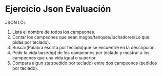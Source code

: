 # Ejercicio Json Evaluación

JSON LOL

   1. Lista el nombre de todos los campeones.
   2. Contar los campeones que sean magos/tanques/luchadores(Lo que pidas por teclado).
   3. Buscar(Palabra escrita por teclado)que se encuentre en la descripcion.
   4. Pedir la vida base(hp) de los campeones por teclado y mostrar a los campeones que una vida igual o superior.
   5. Compara algun stat(pedido por teclado) entre dos campeones (pedidos por teclado).
